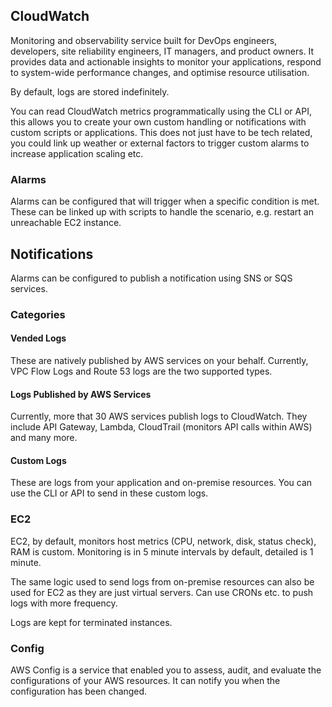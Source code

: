 ## CloudWatch

Monitoring and observability service built for DevOps engineers, developers, site reliability engineers, IT managers, and product owners. It provides data and actionable insights to monitor your applications, respond to system-wide performance changes, and optimise resource utilisation.

By default, logs are stored indefinitely.

You can read CloudWatch metrics programmatically using the CLI or API, this allows you to create your own custom handling or notifications with custom scripts or applications. This does not just have to be tech related, you could link up weather or external factors to trigger custom alarms to increase application scaling etc.

### Alarms

Alarms can be configured that will trigger when a specific condition is met. These can be linked up with scripts to handle the scenario, e.g. restart an unreachable EC2 instance.

## Notifications

Alarms can be configured to publish a notification using SNS or SQS services.

### Categories

#### Vended Logs

These are natively published by AWS services on your behalf. Currently, VPC Flow Logs and Route 53 logs are the two supported types.

#### Logs Published by AWS Services

Currently, more that 30 AWS services publish logs to CloudWatch. They include API Gateway, Lambda, CloudTrail (monitors API calls within AWS) and many more.

#### Custom Logs

These are logs from your application and on-premise resources. You can use the CLI or API to send in these custom logs.

### EC2

EC2, by default, monitors host metrics (CPU, network, disk, status check), RAM is custom. Monitoring is in 5 minute intervals by default, detailed is 1 minute.

The same logic used to send logs from on-premise resources can also be used for EC2 as they are just virtual servers. Can use CRONs etc. to push logs with more frequency.

Logs are kept for terminated instances.

### Config

AWS Config is a service that enabled you to assess, audit, and evaluate the configurations of your AWS resources. It can notify you when the configuration has been changed.
